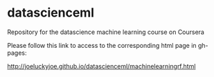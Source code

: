 datascienceml
=============

Repository for the datascience machine learning course on Coursera

Please follow this link to access to the corresponding html page in gh-pages:

http://joeluckyjoe.github.io/datascienceml/machinelearningrf.html
